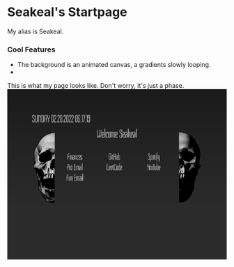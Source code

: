 # Seakeal's Startpage
My alias is Seakeal.
### Cool Features
- The background is an animated canvas, a gradients slowly looping.
- 
This is what my page looks like. Don't worry, it's just a phase.
![Image not found](img/example2.png)